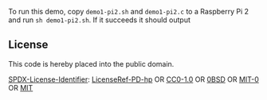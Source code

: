 To run this demo, copy `demo1-pi2.sh` and `demo1-pi2.c` to a Raspberry Pi 2 and run `sh demo1-pi2.sh`.
If it succeeds it should output 

## License

This code is hereby placed into the public domain.

[SPDX-License-Identifier](https://spdx.dev/ids/):
[LicenseRef-PD-hp](https://cr.yp.to/spdx.html)
OR
[CC0-1.0](https://spdx.org/licenses/CC0-1.0.html)
OR
[0BSD](https://spdx.org/licenses/0BSD.html)
OR
[MIT-0](https://spdx.org/licenses/MIT-0.html)
OR
[MIT](https://spdx.org/licenses/MIT.html)